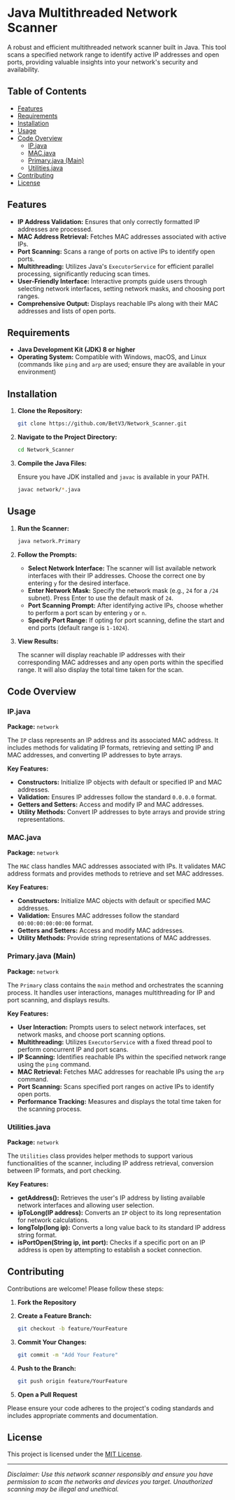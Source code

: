 # Java Multithreaded Network Scanner

A robust and efficient multithreaded network scanner built in Java. This tool scans a specified network range to identify active IP addresses and open ports, providing valuable insights into your network's security and availability.

## Table of Contents

- [Features](#features)
- [Requirements](#requirements)
- [Installation](#installation)
- [Usage](#usage)
- [Code Overview](#code-overview)
  - [IP.java](#ipjava)
  - [MAC.java](#macjava)
  - [Primary.java (Main)](#primaryjava-main)
  - [Utilities.java](#utilitiesjava)
- [Contributing](#contributing)
- [License](#license)

## Features

- **IP Address Validation:** Ensures that only correctly formatted IP addresses are processed.
- **MAC Address Retrieval:** Fetches MAC addresses associated with active IPs.
- **Port Scanning:** Scans a range of ports on active IPs to identify open ports.
- **Multithreading:** Utilizes Java's `ExecutorService` for efficient parallel processing, significantly reducing scan times.
- **User-Friendly Interface:** Interactive prompts guide users through selecting network interfaces, setting network masks, and choosing port ranges.
- **Comprehensive Output:** Displays reachable IPs along with their MAC addresses and lists of open ports.

## Requirements

- **Java Development Kit (JDK) 8 or higher**
- **Operating System:** Compatible with Windows, macOS, and Linux (commands like `ping` and `arp` are used; ensure they are available in your environment)

## Installation

1. **Clone the Repository:**

   ```bash
   git clone https://github.com/BetV3/Network_Scanner.git
   ```

2. **Navigate to the Project Directory:**

   ```bash
   cd Network_Scanner
   ```

3. **Compile the Java Files:**

   Ensure you have JDK installed and `javac` is available in your PATH.

   ```bash
   javac network/*.java
   ```

## Usage

1. **Run the Scanner:**

   ```bash
   java network.Primary
   ```

2. **Follow the Prompts:**

   - **Select Network Interface:** The scanner will list available network interfaces with their IP addresses. Choose the correct one by entering `y` for the desired interface.
   - **Enter Network Mask:** Specify the network mask (e.g., `24` for a `/24` subnet). Press Enter to use the default mask of `24`.
   - **Port Scanning Prompt:** After identifying active IPs, choose whether to perform a port scan by entering `y` or `n`.
   - **Specify Port Range:** If opting for port scanning, define the start and end ports (default range is `1-1024`).

3. **View Results:**

   The scanner will display reachable IP addresses with their corresponding MAC addresses and any open ports within the specified range. It will also display the total time taken for the scan.

## Code Overview

### IP.java

**Package:** `network`

The `IP` class represents an IP address and its associated MAC address. It includes methods for validating IP formats, retrieving and setting IP and MAC addresses, and converting IP addresses to byte arrays.

**Key Features:**

- **Constructors:** Initialize IP objects with default or specified IP and MAC addresses.
- **Validation:** Ensures IP addresses follow the standard `0.0.0.0` format.
- **Getters and Setters:** Access and modify IP and MAC addresses.
- **Utility Methods:** Convert IP addresses to byte arrays and provide string representations.

### MAC.java

**Package:** `network`

The `MAC` class handles MAC addresses associated with IPs. It validates MAC address formats and provides methods to retrieve and set MAC addresses.

**Key Features:**

- **Constructors:** Initialize MAC objects with default or specified MAC addresses.
- **Validation:** Ensures MAC addresses follow the standard `00:00:00:00:00:00` format.
- **Getters and Setters:** Access and modify MAC addresses.
- **Utility Methods:** Provide string representations of MAC addresses.

### Primary.java (Main)

**Package:** `network`

The `Primary` class contains the `main` method and orchestrates the scanning process. It handles user interactions, manages multithreading for IP and port scanning, and displays results.

**Key Features:**

- **User Interaction:** Prompts users to select network interfaces, set network masks, and choose port scanning options.
- **Multithreading:** Utilizes `ExecutorService` with a fixed thread pool to perform concurrent IP and port scans.
- **IP Scanning:** Identifies reachable IPs within the specified network range using the `ping` command.
- **MAC Retrieval:** Fetches MAC addresses for reachable IPs using the `arp` command.
- **Port Scanning:** Scans specified port ranges on active IPs to identify open ports.
- **Performance Tracking:** Measures and displays the total time taken for the scanning process.

### Utilities.java

**Package:** `network`

The `Utilities` class provides helper methods to support various functionalities of the scanner, including IP address retrieval, conversion between IP formats, and port checking.

**Key Features:**

- **getAddress():** Retrieves the user's IP address by listing available network interfaces and allowing user selection.
- **ipToLong(IP address):** Converts an `IP` object to its long representation for network calculations.
- **longToIp(long ip):** Converts a long value back to its standard IP address string format.
- **isPortOpen(String ip, int port):** Checks if a specific port on an IP address is open by attempting to establish a socket connection.

## Contributing

Contributions are welcome! Please follow these steps:

1. **Fork the Repository**

2. **Create a Feature Branch:**

   ```bash
   git checkout -b feature/YourFeature
   ```

3. **Commit Your Changes:**

   ```bash
   git commit -m "Add Your Feature"
   ```

4. **Push to the Branch:**

   ```bash
   git push origin feature/YourFeature
   ```

5. **Open a Pull Request**

Please ensure your code adheres to the project's coding standards and includes appropriate comments and documentation.

## License

This project is licensed under the [MIT License](LICENSE).

---

*Disclaimer: Use this network scanner responsibly and ensure you have permission to scan the networks and devices you target. Unauthorized scanning may be illegal and unethical.*
